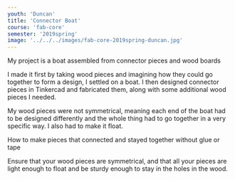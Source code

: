 ```yaml
---
youth: 'Duncan'
title: 'Connector Boat'
course: 'fab-core'
semester: '2019spring'
image: '../../../images/fab-core-2019spring-duncan.jpg'
---
```


My project is a boat assembled from connector pieces and wood boards

I made it first by taking wood pieces and imagining how they could go together to form a design, I settled on a boat. I then designed connector pieces in Tinkercad and fabricated them, along with some additional wood pieces I needed.

My wood pieces were not symmetrical, meaning each end of the boat had to be designed differently and the whole thing had to go together in a very specific way. I also had to make it float.

How to make pieces that connected and stayed together without glue or tape

Ensure that your wood pieces are symmetrical, and that all your pieces are light enough to float and be sturdy enough to stay in the holes in the wood.
